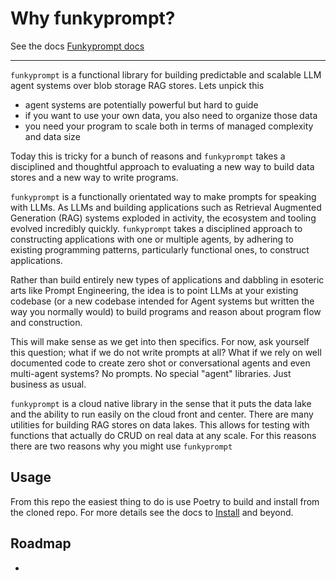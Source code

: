 # Why funkyprompt?

See the docs [Funkyprompt docs](https://mr-saoirse.gitbook.io/funkyprompt/)

----

`funkyprompt` is a functional library for building predictable and scalable LLM agent systems over blob storage RAG stores. Lets unpick this

- agent systems are potentially powerful but hard to guide
- if you want to use your own data, you also need to organize those data
- you need your program to scale both in terms of managed complexity and data size

Today this is tricky for a bunch of reasons and `funkyprompt` takes a disciplined and thoughtful approach to evaluating a new way to build data stores and a new way to write programs.

`funkyprompt` is a functionally orientated way to make prompts for speaking with LLMs. As LLMs and building applications such as Retrieval Augmented Generation (RAG) systems exploded in activity, the ecosystem and tooling evolved incredibly quickly. `funkyprompt` takes a disciplined approach to constructing applications with one or multiple agents, by adhering to existing programming patterns, particularly functional ones, to construct applications.

Rather than build entirely new types of applications and dabbling in esoteric arts like Prompt Engineering, the idea is to point LLMs at your existing codebase (or a new codebase intended for Agent systems but written the way you normally would) to build programs and reason about program flow and construction.

This will make sense as we get into then specifics. For now, ask yourself this question; what if we do not write prompts at all? What if we rely on well documented code to create zero shot or conversational agents and even multi-agent systems? No prompts. No special "agent" libraries. Just business as usual.

`funkyprompt` is a cloud native library in the sense that it puts the data lake and the ability to run easily on the cloud front and center. There are many utilities for building RAG stores on data lakes. This allows for testing with functions that actually do CRUD on real data at any scale. For this reasons there are two reasons why you might use `funkyprompt`

## Usage

From this repo the easiest thing to do is use Poetry to build and install from the cloned repo. For more details see the docs to [Install](https://mr-saoirse.gitbook.io/funkyprompt/why-funkyprompt/install) and beyond.

## Roadmap

-
